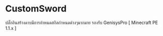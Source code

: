 # CustomSword
ปลั๊กอินสร้างดาบมีการกำหนดสกิลกำหนดต่างๆมากมาย รองรับ GenisysPro [ Minecraft PE 1.1.x ]
